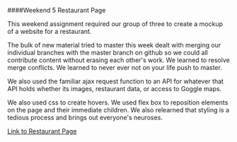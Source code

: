 ####Weekend 5 Restaurant Page


This weekend assignment required our group of three to create a mockup of a website for a restaurant.

The bulk of new material tried to master this week dealt with merging our individual branches with the master branch on github so we could all contribute content without erasing each other's work. We learned to resolve merge conflicts. We learned to never ever not on your life push to master.


We also used the familiar ajax request function to an API for whatever that API holds whether its images, restaurant data, or access to Goggle maps.

We also used css to create hovers. We used flex box to reposition elements on the page and their immediate children.
We also relearned that styling is a tedious process and brings out everyone's neuroses. 



[Link to Restaurant Page](http://tiy-snehelpatel-team4restaurantpage.surge.sh)
